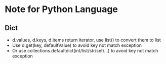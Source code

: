 # Note for Python Language
## Dict
*	d.values, d.keys, d.items return iterator, use list() to convert them to list
*	Use d.get(key, defaultValue) to avoid key not match exception
*	Or use collections.defaultdict(int/list/str/set/...) to avoid key not match exception